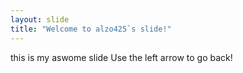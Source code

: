 ```yaml
---
layout: slide
title: "Welcome to alzo425`s slide!"
---
```

this is my aswome slide
Use the left arrow to go back!